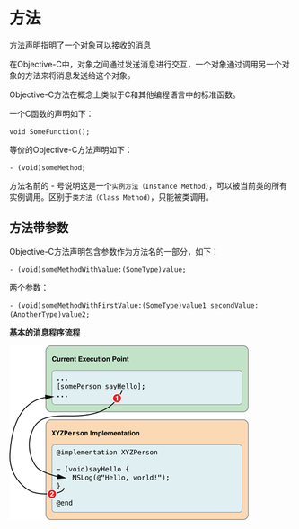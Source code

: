 # 方法

方法声明指明了一个对象可以接收的消息

在Objective-C中，对象之间通过发送消息进行交互，一个对象通过调用另一个对象的方法来将消息发送给这个对象。

Objective-C方法在概念上类似于C和其他编程语言中的标准函数。

一个C函数的声明如下：

```
void SomeFunction();
```

等价的Objective-C方法声明如下：

```
- (void)someMethod;
```

方法名前的 - 号说明这是一个`实例方法（Instance Method）`，可以被当前类的所有实例调用。区别于`类方法（Class Method）`，只能被类调用。

## 方法带参数

Objective-C方法声明包含参数作为方法名的一部分，如下：

```
- (void)someMethodWithValue:(SomeType)value;
```

两个参数：

```
- (void)someMethodWithFirstValue:(SomeType)value1 secondValue:(AnotherType)value2;
```



**基本的消息程序流程**

![](/assets/programflow1.png)



